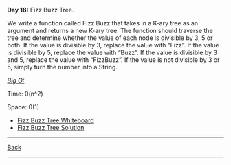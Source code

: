 **Day 18:** Fizz Buzz Tree.

We write a function called Fizz Buzz that takes in a K-ary tree as an argument and returns a new K-ary tree. The function should traverse the tree and determine whether the value of each node is divisible by 3, 5 or both. If the value is divisible by 3, replace the value with “Fizz”. If the value is divisible by 5, replace the value with “Buzz”. If the value is divisible by 3 and 5, replace the value with “FizzBuzz”. If the value is not divisible by 3 or 5, simply turn the number into a String.

<u>*Big O:*</u>

Time: 0(n^2)

Space: 0(1)

- [Fizz Buzz Tree Whiteboard](../../assets/fizz-buzz.png)
- [Fizz Buzz Tree Solution](fizz-buzz-tree.js)

---
[Back](../../README.md)

---
